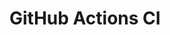 # GitHub Actions CI


























































































































































































































































































































































































































































































































































































































































































































































































































































































































































































































































































































































































































































































































































































































































































































































































































































































































































































































































































































































































































































































































































































































































































































































































































































































































































































































































































































































































































































































































































































































































































































































































































































































































































































































